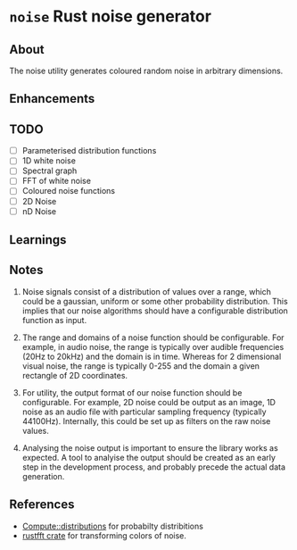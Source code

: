 # `noise` Rust noise generator

## About

The noise utility generates coloured random noise in arbitrary dimensions. 

## Enhancements

## TODO

- [ ] Parameterised distribution functions
- [ ] 1D white noise
- [ ] Spectral graph
- [ ] FFT of white noise
- [ ] Coloured noise functions
- [ ] 2D Noise
- [ ] nD Noise

## Learnings

## Notes

1) Noise signals consist of a distribution of values over a range, 
which could be a gaussian, uniform or some other probability distribution.
This implies that our noise algorithms should have a configurable 
distribution function as input. 

2) The range and domains of a noise function should be configurable. For 
example, in audio noise, the range is typically over audible frequencies 
(20Hz to 20kHz) and the domain is in time. Whereas for 2 dimensional 
visual noise, the range is typically 0-255 and the domain a given 
rectangle of 2D coordinates.

3) For utility, the output format of our noise function should be 
configurable. For example, 2D noise could be output as an image, 1D noise
as an audio file with particular sampling frequency (typically 44100Hz). 
Internally, this could be set up as filters on the raw noise values.

4) Analysing the noise output is important to ensure the library works as 
expected. A tool to analyise the output should be created as an early step 
in the development process, and probably precede the actual data generation.

## References

- [Compute::distributions](https://docs.rs/compute/latest/compute/distributions/) for probabilty distribitions 
- [rustfft crate](https://docs.rs/rustfft/latest/rustfft/) for transforming colors of noise.